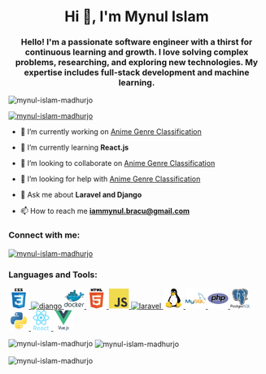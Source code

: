 <h1 align="center">Hi 👋, I'm Mynul Islam</h1>
<h3 align="center">Hello! I'm a passionate software engineer with a thirst for continuous learning and growth. I love solving complex problems, researching, and exploring new technologies. My expertise includes full-stack development and machine learning.</h3>

<p align="left"> <img src="https://komarev.com/ghpvc/?username=mynul-islam-madhurjo&label=Profile%20views&color=0e75b6&style=flat" alt="mynul-islam-madhurjo" /> </p>

<p align="left"> <a href="https://github.com/ryo-ma/github-profile-trophy"><img src="https://github-profile-trophy.vercel.app/?username=mynul-islam-madhurjo" alt="mynul-islam-madhurjo" /></a> </p>

- 🔭 I’m currently working on [Anime Genre Classification](https://github.com/mynul-islam-madhurjo/Anime-Genre-Classification)

- 🌱 I’m currently learning **React.js**

- 👯 I’m looking to collaborate on [Anime Genre Classification](https://github.com/mynul-islam-madhurjo/Anime-Genre-Classification)

- 🤝 I’m looking for help with [Anime Genre Classification](https://github.com/mynul-islam-madhurjo/Anime-Genre-Classification)

- 💬 Ask me about **Laravel and Django**

- 📫 How to reach me **iammynul.bracu@gmail.com**

<h3 align="left">Connect with me:</h3>
<p align="left">
<a href="https://linkedin.com/in/mynul-islam-madhurjo" target="blank"><img align="center" src="https://raw.githubusercontent.com/rahuldkjain/github-profile-readme-generator/master/src/images/icons/Social/linked-in-alt.svg" alt="mynul-islam-madhurjo" height="30" width="40" /></a>
</p>

<h3 align="left">Languages and Tools:</h3>
<p align="left"> <a href="https://www.w3schools.com/css/" target="_blank" rel="noreferrer"> <img src="https://raw.githubusercontent.com/devicons/devicon/master/icons/css3/css3-original-wordmark.svg" alt="css3" width="40" height="40"/> </a> <a href="https://www.djangoproject.com/" target="_blank" rel="noreferrer"> <img src="https://cdn.worldvectorlogo.com/logos/django.svg" alt="django" width="40" height="40"/> </a> <a href="https://www.docker.com/" target="_blank" rel="noreferrer"> <img src="https://raw.githubusercontent.com/devicons/devicon/master/icons/docker/docker-original-wordmark.svg" alt="docker" width="40" height="40"/> </a> <a href="https://www.w3.org/html/" target="_blank" rel="noreferrer"> <img src="https://raw.githubusercontent.com/devicons/devicon/master/icons/html5/html5-original-wordmark.svg" alt="html5" width="40" height="40"/> </a> <a href="https://developer.mozilla.org/en-US/docs/Web/JavaScript" target="_blank" rel="noreferrer"> <img src="https://raw.githubusercontent.com/devicons/devicon/master/icons/javascript/javascript-original.svg" alt="javascript" width="40" height="40"/> </a> <a href="https://laravel.com/" target="_blank" rel="noreferrer"> <img src="https://upload.wikimedia.org/wikipedia/commons/thumb/9/9a/Laravel.svg/120px-Laravel.svg.png" alt="laravel" width="40" height="40"/> </a> <a href="https://www.linux.org/" target="_blank" rel="noreferrer"> <img src="https://raw.githubusercontent.com/devicons/devicon/master/icons/linux/linux-original.svg" alt="linux" width="40" height="40"/> </a> <a href="https://www.mysql.com/" target="_blank" rel="noreferrer"> <img src="https://raw.githubusercontent.com/devicons/devicon/master/icons/mysql/mysql-original-wordmark.svg" alt="mysql" width="40" height="40"/> </a> <a href="https://www.php.net" target="_blank" rel="noreferrer"> <img src="https://raw.githubusercontent.com/devicons/devicon/master/icons/php/php-original.svg" alt="php" width="40" height="40"/> </a> <a href="https://www.postgresql.org" target="_blank" rel="noreferrer"> <img src="https://raw.githubusercontent.com/devicons/devicon/master/icons/postgresql/postgresql-original-wordmark.svg" alt="postgresql" width="40" height="40"/> </a> <a href="https://www.python.org" target="_blank" rel="noreferrer"> <img src="https://raw.githubusercontent.com/devicons/devicon/master/icons/python/python-original.svg" alt="python" width="40" height="40"/> </a> <a href="https://reactjs.org/" target="_blank" rel="noreferrer"> <img src="https://raw.githubusercontent.com/devicons/devicon/master/icons/react/react-original-wordmark.svg" alt="react" width="40" height="40"/> </a> <a href="https://vuejs.org/" target="_blank" rel="noreferrer"> <img src="https://raw.githubusercontent.com/devicons/devicon/master/icons/vuejs/vuejs-original-wordmark.svg" alt="vuejs" width="40" height="40"/> </a> </p>

<p><img align="left" src="https://github-readme-stats.vercel.app/api/top-langs?username=mynul-islam-madhurjo&show_icons=true&locale=en&layout=compact" alt="mynul-islam-madhurjo" /></p>

<p>&nbsp;<img align="center" src="https://github-readme-stats.vercel.app/api?username=mynul-islam-madhurjo&show_icons=true&locale=en" alt="mynul-islam-madhurjo" /></p>

<p><img align="center" src="https://github-readme-streak-stats.herokuapp.com/?user=mynul-islam-madhurjo&" alt="mynul-islam-madhurjo" /></p>


